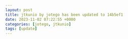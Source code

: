 ```yaml
---
layout: post
title: jtkunio by jotego has been updated to 14b5ef1
date: 2023-11-02 07:22:55 +0000
categories: [jotego, jtkunio]
tags: [update]
---
```


